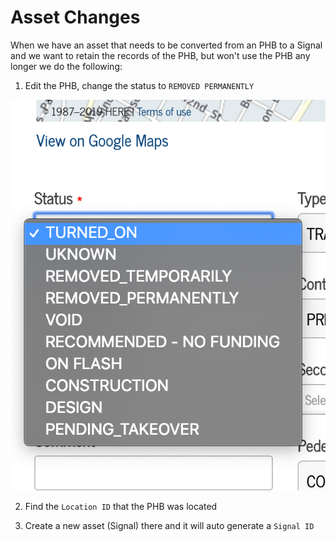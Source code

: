 # Asset Changes

When we have an asset that needs to be converted from an PHB to a Signal and we want to retain the records of the PHB, but won't use the PHB any longer we do the following:

1. Edit the PHB, change the status to `REMOVED PERMANENTLY`

![](../.gitbook/assets/image.png)

2. Find the `Location ID` that the PHB was located 

3. Create a new asset \(Signal\) there and it will auto generate a `Signal ID`


